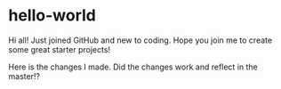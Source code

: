 # hello-world
Hi all! Just joined GitHub and new to coding. Hope you join me to create some great starter projects!

Here is the changes I made. Did the changes work and reflect in the master!?
